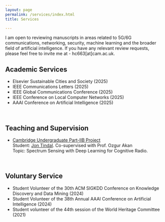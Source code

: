 ```yaml
---
layout: page
permalink: /services/index.html
title: Services

---
```


I am open to reviewing manuscripts in areas related to 5G/6G communications, networking, security, machine learning and the broader field of artificial intelligence. If you have any relevant review requests, please feel free to invite me at - hc663[at]cam.ac.uk.

## Academic Services

- Elsevier Sustainable Cities and Society (2025)
- IEEE Communications Letters (2025)
- IEEE Global Communications Conference (2025)
- IEEE Conference on Local Computer Networks (2025)
- AAAI Conference on Artificial Intelligence (2025)

<br>

## Teaching and Supervision

- [Cambridge Undergraduate Part-IIB Project](https://teaching.eng.cam.ac.uk/content/part-iib-project-introduction)<br>Student: [Jon Tindal](https://www.linkedin.com/in/jon-tindal-a87668254/). Co-supervised with Prof. Ozgur Akan<br>Topic: Spectrum Sensing with Deep Learning for Cognitive Radio.

<br>

## Voluntary Service

- Student Volunteer of the 30th ACM SIGKDD Conference on Knowledge Discovery and Data Mining (2024)
- Student Volunteer of the 38th Annual AAAI Conference on Artificial Intelligence (2024)
- Student volunteer of the 44th session of the World Heritage Committee (2021)



<br>
